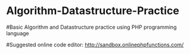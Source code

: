 # Algorithm-Datastructure-Practice

#Basic Algorithm and Datastructure practice using PHP programming language

#Suggested online code editor: http://sandbox.onlinephpfunctions.com/
